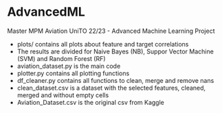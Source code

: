 # AdvancedML
Master MPM Aviation UniTO 22/23 - Advanced Machine Learning Project

- plots/ contains all plots about feature and target correlations
- The results are divided for Naive Bayes (NB), Suppor Vector Machine (SVM) and Random Forest (RF)
- aviation_dataset.py is the main code
- plotter.py contains all plotting functions
- df_cleaner.py contains all functions to clean, merge and remove nans
- clean_dataset.csv is a dataset with the selected features, cleaned, merged and without empty cells
- Aviation_Dataset.csv is the original csv from Kaggle

